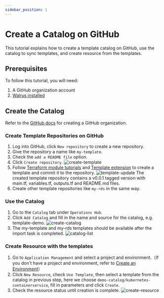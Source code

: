 ```yaml
---
sidebar_position: 1
---
```


# Create a Catalog on GitHub

This tutorial explains how to create a template catalog on GitHub, use the catalog to sync templates, and create resource from the templates.

## Prerequisites

To follow this tutorial, you will need:
1. A GitHub organization account
2. [Walrus installed](/deploy/standalone)

## Create the Catalog
Refer to the [GitHub docs](https://docs.github.com/en/organizations/collaborating-with-groups-in-organizations/creating-a-new-organization-from-scratch) for creating a GitHub organization.

### Create Template Repositories on GitHub

1. Log into GitHub, click `New repository` to create a new repository.
2. Give the repository a name like `my-template`.
3. Check the `add a README file` option.
4. Click `Create repository`.
  ![create-template](/img/v0.5.0/tutorials/catalog-on-github/create-template.png)
5. Follow [Terraform module tutorials](https://developer.hashicorp.com/terraform/tutorials/modules) and [Template extension](/operation/template#variable-style-extension) to create a template and commit it to the repository.
  ![template-update](/img/v0.5.0/tutorials/catalog-on-github/template-update.png)
  The created template repository contains a v0.0.1 tagged version with main.tf, variables.tf, outputs.tf and README.md files.
6. Create other template repositories like `my-rds` in the same way.

### Use the Catalog

1. Go to the `Catalog` tab under `Operations Hub`.
2. Click `Add Catalog` and fill in the name and source for the catalog, e.g. template-demo.
![create-catalog](/img/v0.5.0/tutorials/catalog-on-github/create-catalog.png)
3. The my-template and my-rds templates should be available after the import task is completed.
![catalog-list](/img/v0.5.0/tutorials/catalog-on-github/catalog-template.png)

### Create Resource with the templates

1. Go to `Application Management` and select a project and environment.（If you don't have a project and environment, refer to [Create an Environment](/application/environment)）
2. Click `New Resource`, check `Use Template`, then select a template from the catalog in previous step, here we choose `demo-catalog/kubernetes-containerservice`, fill in parameters and click `Create`.
3. Check the resource status until creation is complete.
![create-resource](/img/v0.5.0/tutorials/catalog-on-github/create-resource.png)
